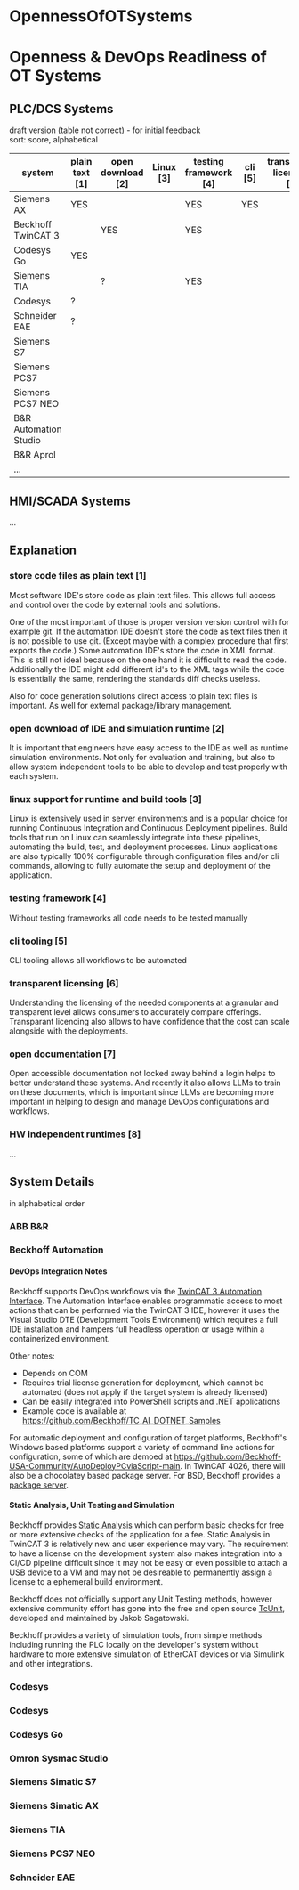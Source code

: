 # OpennessOfOTSystems

# Openness & DevOps Readiness of OT Systems

## PLC/DCS Systems

draft version (table not correct) - for initial feedback  
sort: score, alphabetical

| system                | plain text [1] | open download [2] | Linux [3] | testing framework [4] | cli [5] | transparent licensing [6] | open docs [7] | HW independent [8] | score |
| --------------------- | -------------- | ----------------- | --------- | --------------------- | ------- | ------------------------- | ------------- | ------------------ | ----- |
| Siemens AX            | YES            |                   |           | YES                   | YES     |                           |               |                    | 3     |
| Beckhoff TwinCAT 3    |                | YES               |           | YES                   |         |                           |               |                    | 2     |
| Codesys Go            | YES            |                   |           |                       |         |                           |               | YES                | 2     |
| Siemens TIA           |                | ?                 |           | YES                   |         |                           |               |                    | 1     |
| Codesys               | ?              |                   |           |                       |         |                           |               | YES                | 1     |
| Schneider EAE         | ?              |                   |           |                       |         |                           |               | YES                | 1     |
| Siemens S7            |                |                   |           |                       |         |                           |               |                    | 0     |
| Siemens PCS7          |                |                   |           |                       |         |                           |               |                    | 0     |
| Siemens PCS7 NEO      |                |                   |           |                       |         |                           |               |                    | 0     |
| B&R Automation Studio |                |                   |           |                       |         |                           |               |                    | 0     |
| B&R Aprol             |                |                   |           |                       |         |                           |               |                    | 0     |
| ...                   |                |                   |           |                       |         |                           |               |                    | 0     |



## HMI/SCADA Systems

...

## Explanation


### store code files as plain text [1]

Most software IDE's store code as plain text files. This allows full access and control over the code by external tools and solutions.

One of the most important of those is proper version version control with for example git. If the automation IDE doesn't store the code as text files then it is not possible to use git. (Except maybe with a complex procedure that first exports the code.) Some automation IDE's store the code in XML format. This is still not ideal because on the one hand it is difficult to read the code. Additionally the IDE might add different id's to the XML tags while the code is essentially the same, rendering the standards diff checks useless.

Also for code generation solutions direct access to plain text files is important. As well for external package/library management.

### open download of IDE and simulation runtime [2]

It is important that engineers have easy access to the IDE as well as runtime simulation environments. Not only for evaluation and training, but also to allow system independent tools to be able to develop and test properly with each system.

### linux support for runtime and build tools [3]

Linux is extensively used in server environments and is a popular choice for running Continuous Integration and Continuous Deployment pipelines. Build tools that run on Linux can seamlessly integrate into these pipelines, automating the build, test, and deployment processes. Linux applications are also typically 100% configurable through configuration files and/or cli commands, allowing to fully automate the setup and deployment of the application.

### testing framework [4]

Without testing frameworks all code needs to be tested manually

### cli tooling [5]

CLI tooling allows all workflows to be automated

### transparent licensing [6]

Understanding the licensing of the needed components at a granular and transparent level allows consumers to accurately compare offerings. Transparant licencing also allows to have confidence that the cost can scale alongside with the deployments.

### open documentation [7]

Open accessible documentation not locked away behind a login helps to better understand these systems. And recently it also allows LLMs to train on these documents, which is important since LLMs are becoming more important in helping to design and manage DevOps configurations and workflows.

### HW independent runtimes [8]

...


## System Details

in alphabetical order

### ABB B&R

### Beckhoff Automation

#### DevOps Integration Notes

Beckhoff supports DevOps workflows via the [TwinCAT 3 Automation Interface](https://infosys.beckhoff.com/english.php?content=../content/1033/tc3_automationinterface/242682763.html&id=). The Automation Interface enables programmatic access to most actions that can be performed via the TwinCAT 3 IDE, however it uses the Visual Studio DTE (Development Tools Environment) which requires a full IDE installation and hampers full headless operation or usage within a containerized environment. 

Other notes:
- Depends on COM
- Requires trial license generation for deployment, which cannot be automated (does not apply if the target system is already licensed)
- Can be easily integrated into PowerShell scripts and .NET applications
- Example code is available at https://github.com/Beckhoff/TC_AI_DOTNET_Samples

For automatic deployment and configuration of target platforms, Beckhoff's Windows based platforms support a variety of command line actions for configuration, some of which are demoed at https://github.com/Beckhoff-USA-Community/AutoDeployPCviaScript-main. In TwinCAT 4026, there will also be a chocolatey based package server. For BSD, Beckhoff provides a [package server](https://infosys.beckhoff.com/english.php?content=../content/1033/twincat_bsd/7669840651.html&id=3358471846380427993).

#### Static Analysis, Unit Testing and Simulation

Beckhoff provides [Static Analysis](https://www.beckhoff.com/en-us/products/automation/twincat/texxxx-twincat-3-engineering/te1200.html) which can perform basic checks for free or more extensive checks of the application for a fee. Static Analysis in TwinCAT 3 is relatively new and user experience may vary. The requirement to have a license on the development system also makes integration into a CI/CD pipeline difficult since it may not be easy or even possible to attach a USB device to a VM and may not be desireable to permanently assign a license to a ephemeral build environment.

Beckhoff does not officially support any Unit Testing methods, however extensive community effort has gone into the free and open source [TcUnit](https://tcunit.org/), developed and maintained by Jakob Sagatowski.

Beckhoff provides a variety of simulation tools, from simple methods including running the PLC locally on the developer's system without hardware to more extensive simulation of EtherCAT devices or via Simulink and other integrations.


### Codesys

### Codesys

### Codesys Go

### Omron Sysmac Studio

### Siemens Simatic S7

### Siemens Simatic AX

### Siemens TIA

### Siemens PCS7 NEO

### Schneider EAE





